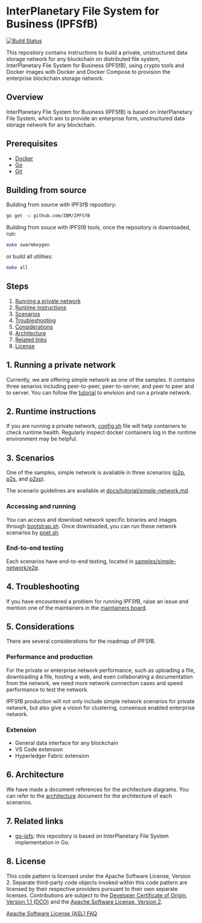 # InterPlanetary File System for Business (IPFSfB)

[![Build Status](https://api.travis-ci.org/IBM/IPFSfB.svg?branch=master)](https://travis-ci.org/IBM/IPFSfB)

This repository contains instructions to build a private, unstructured data storage network for any blockchain on distributed file system, InterPlanetary File System for Business (IPFSfB), using crypto tools and Docker images with Docker and Docker Compose to provision the enterprise blockchain storage network.

## Overview

InterPlanetary File System for Business (IPFSfB) is based on InterPlanetary File System, which aim to provide an enterprise form, unstructured data storage network for any blockchain.

## Prerequisites

- [Docker](https://www.docker.com/)
- [Go](https://golang.org/)
- [Git](https://git-scm.com/)

## Building from source

Building from source with IPFSfB repository:

``` bash
go get -u github.com/IBM/IPFSfB
```

Building from souce with IPFSfB tools, once the repository is downloaded, run:

``` bash
make swarmkeygen
```

or build all utilities:

``` bash
make all
```

## Steps

1. [Running a private network](#1-running-a-private-network)
2. [Runtime instructions](#2-runtime-instructions)
3. [Scenarios](#3-scenarios)
4. [Troubleshooting](#4-troubleshooting)
5. [Considerations](#5-considerations)
6. [Architecture](#6-architecture)
7. [Related links](#7-related-links)
8. [License](#8-license)

## 1. Running a private network

Currently, we are offering simple network as one of the samples. It contains three senarios including peer-to-peer, peer-to-server, and peer to peer and to server. You can follow the [tutorial](https://github.com/IBM/IPFSfB/blob/master/docs/tutorial/simple-network.md) to envision and run a private network.

## 2. Runtime instructions

If you are running a private network, [config.sh](https://github.com/IBM/IPFSfB/blob/master/samples/simple-network/config.sh) file will help containers to check runtime health. Regularly inspect docker containers log in the runtime environment may be helpful.

## 3. Scenarios

One of the samples, simple network is avaliable in three scenarios ([p2p](https://en.wikipedia.org/wiki/Peer-to-peer), [p2s](https://zh.wikipedia.org/wiki/P2S), and [p2sp](https://zh.wikipedia.org/wiki/P2SP)).

The scenario guidelines are available at [docs/tutorial/simple-network.md](https://github.com/IBM/IPFSfB/blob/master/docs/tutorial/simple-network.md).

### Accessing and running

You can access and download network specific binaries and images through [bootstrap.sh](https://github.com/IBM/IPFSfB/blob/master/samples/simple-network/scripts/bootstrap.sh). Once downloaded, you can run these network scenarios by [pnet.sh](https://github.com/IBM/IPFSfB/blob/master/samples/simple-network/pnet.sh).

### End-to-end testing

Each scenarios have end-to-end testing, located in [samples/simple-network/e2e](https://github.com/IBM/IPFSfB/tree/master/samples/simple-network/e2e).

## 4. Troubleshooting

If you have encountered a problem for running IPFSfB, raise an issue and mention one of the maintainers in the [maintainers board](https://github.com/IBM/IPFSfB/blob/master/MAINTAINERS.md#maintainers-board).

## 5. Considerations

There are several considerations for the roadmap of IPFSfB.

### Performance and production

For the private or enterprise network performance, such as uploading a file, downloading a file, hosting a web, and even collaborating a documentation from the network, we need more network connection cases and speed performance to test the network.

IPFSfB production will not only include simple network scenarios for private network, but also give a vision for clustering, consensus enabled enterprise network.

### Extension

- General data interface for any blockchain
- VS Code extension
- Hyperledger Fabric extension

## 6. Architecture

We have made a document references for the architecture diagrams.
You can refer to the [architecture](https://github.com/IBM/IPFSfB/tree/master/docs/arch/architecture-references.md) document for the architecture of each scenarios.

## 7. Related links

- [go-ipfs](https://github.com/ipfs/go-ipfs/): this repository is based on InterPlanetary File System implementation in Go.

## 8. License

This code pattern is licensed under the Apache Software License, Version 2. Separate third-party code objects invoked within this code pattern are licensed by their respective providers pursuant to their own separate licenses. Contributions are subject to the [Developer Certificate of Origin, Version 1.1 (DCO)](https://developercertificate.org/) and the [Apache Software License, Version 2](https://www.apache.org/licenses/LICENSE-2.0.txt).

[Apache Software License (ASL) FAQ](https://www.apache.org/foundation/license-faq.html#WhatDoesItMEAN)
